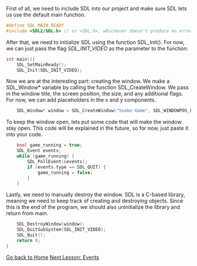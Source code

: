 First of all, we need to include SDL into our project and make sure SDL lets us use the default main function.
```cpp
#define SDL_MAIN_READY
#include <SDL2/SDL.h> // or <SDL.h>, whichever doesn't produce an error
```
After that, we need to initialize SDL using the function SDL_Init(). For now, we can just pass the flag *SDL_INIT_VIDEO*  as the parameter to the function:
```cpp
int main(){
	SDL_SetMainReady();
	SDL_Init(SDL_INIT_VIDEO);
```
Now we are at the interesting part: creating the window. We make a SDL_Window* variable by calling the function SDL_CreateWindow. We pass in the window title, the screen position, the size, and any additional flags. For now, we can add placeholders in the x and y components.
```cpp
	SDL_Window* window = SDL_CreateWindow("Snake Game", SDL_WINDOWPOS_UNDEFINED, SDL_WINDOWPOS_UNDEFINED, 500, 500, SDL_WINDOW_SHOWN);
```
To keep the window open, lets put some code that will make the window stay open. This code will be explained in the future, so for now, just paste it into your code.
```cpp
	bool game_running = true;
	SDL_Event events;
	while (game_running) {
		SDL_PollEvent(&events);
		if (events.type == SDL_QUIT) {
			game_running = false;
		}
	}
```
Lastly, we need to manually destroy the window. SDL is a C-based library, meaning we need to keep track of creating and destroying objects. Since this is the end of the program, we should also uninitialize the library and return from main.
```cpp
	SDL_DestroyWindow(window);
	SDL_QuitSubSystem(SDL_INIT_VIDEO);
	SDL_Quit();
	return 0;
}
```
[Go back to Home](https://sites.google.com/view/game-development-with-sdl2-cpp/home "Go back to Home")
[Next Lesson: Events](https://sites.google.com/view/game-development-with-sdl2-cpp/first-steps/events "Next Lesson: Events")

